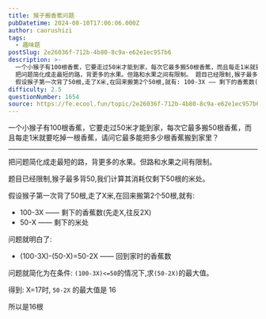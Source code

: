 ```yaml
---
title: 猴子搬香蕉问题
pubDatetime: 2024-08-10T17:06:06.000Z
author: caorushizi
tags:
  - 趣味题
postSlug: 2e26036f-712b-4b80-8c9a-e62e1ec957b6
description: >-
  一个小猴子有100根香蕉，它要走过50米才能到家，每次它最多搬50根香蕉，而且每走1米就要吃掉一根香蕉，请问它最多能把多少根香蕉搬到家里？
  把问题简化成走最短的路，背更多的水果。但路和水果之间有限制。 题目已经限制,猴子最多背50,我们计算其消耗仅剩下50根的米处。
  假设猴子第一次背了50根,走了X米,在回来搬第2个50根,就有: 100-3X —— 剩下的香蕉数(先走X,往反2X) 50-X —
difficulty: 2.5
questionNumber: 1654
source: https://fe.ecool.fun/topic/2e26036f-712b-4b80-8c9a-e62e1ec957b6
---
```


一个小猴子有100根香蕉，它要走过50米才能到家，每次它最多搬50根香蕉，而且每走1米就要吃掉一根香蕉，请问它最多能把多少根香蕉搬到家里？

---

把问题简化成走最短的路，背更多的水果。但路和水果之间有限制。

题目已经限制,猴子最多背50,我们计算其消耗仅剩下50根的米处。

假设猴子第一次背了50根,走了X米,在回来搬第2个50根,就有:

- 100-3X —— 剩下的香蕉数(先走X,往反2X)
- 50-X —— 剩下的米处

问题就明白了:

- (100-3X)-(50-X)=50-2X —— 回到家时的香蕉数

问题就简化为在条件: `(100-3X)<=50`的情况下,求`(50-2X)`的最大值。

得到: X=17时, `50-2X` 的最大值是 16

所以是16根
